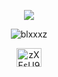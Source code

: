 <p align="center">
  <img src="https://readme-typing-svg.herokuapp.com?color=%23000000&size=25&lines=Welcome;urifrom.xyz" />
</p>
<p align="center"> <img src="https://komarev.com/ghpvc/?username=blxxxz&label=Profile%20Views&color=f2f2f2&style=flat" alt="blxxxz" /> </p>

<p align="center">
<a href="https://discord.gg/zXFsU935HD" target="blank"><img align="center" src="https://cdn.jsdelivr.net/npm/simple-icons@v3/icons/discord.svg" alt="zXFsU935HD" height="30" width="40" /></a>
</p>
